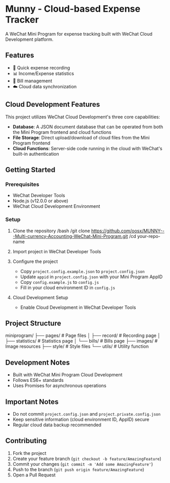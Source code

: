 # Munny - Cloud-based Expense Tracker

A WeChat Mini Program for expense tracking built with WeChat Cloud Development platform.

## Features

- 📝 Quick expense recording
- 📊 Income/Expense statistics
- 📅 Bill management
- ☁️ Cloud data synchronization

## Cloud Development Features

This project utilizes WeChat Cloud Development's three core capabilities:

- **Database**: A JSON document database that can be operated from both the Mini Program frontend and cloud functions
- **File Storage**: Direct upload/download of cloud files from the Mini Program frontend
- **Cloud Functions**: Server-side code running in the cloud with WeChat's built-in authentication

## Getting Started

### Prerequisites

- WeChat Developer Tools
- Node.js (v12.0.0 or above)
- WeChat Cloud Development Environment

### Setup

1. Clone the repository
   /bash
   /git clone https://github.com/oosx/MUNNY---Multi-currency-Accounting-WeChat-Mini-Program.git
   /cd your-repo-name

2. Import project in WeChat Developer Tools

3. Configure the project

   - Copy `project.config.example.json` to `project.config.json`
   - Update `appid` in `project.config.json` with your Mini Program AppID
   - Copy `config.example.js` to `config.js`
   - Fill in your cloud environment ID in `config.js`

4. Cloud Development Setup
   - Enable Cloud Development in WeChat Developer Tools

## Project Structure

miniprogram/
├── pages/ # Page files
│ ├── record/ # Recording page
│ ├── statistics/ # Statistics page
│ └── bills/ # Bills page
├── images/ # Image resources
├── style/ # Style files
└── utils/ # Utility function

## Development Notes

- Built with WeChat Mini Program Cloud Development
- Follows ES6+ standards
- Uses Promises for asynchronous operations

## Important Notes

- Do not commit `project.config.json` and `project.private.config.json`
- Keep sensitive information (cloud environment ID, AppID) secure
- Regular cloud data backup recommended

## Contributing

1. Fork the project
2. Create your feature branch (`git checkout -b feature/AmazingFeature`)
3. Commit your changes (`git commit -m 'Add some AmazingFeature'`)
4. Push to the branch (`git push origin feature/AmazingFeature`)
5. Open a Pull Request
